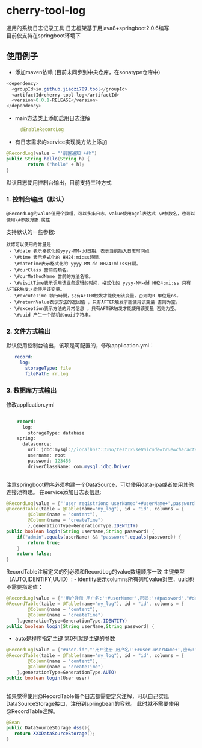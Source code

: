# cherry-tool-log
通用的系统日志记录工具
日志框架基于用java8+springboot2.0.6编写<br/>
目前仅支持在springboot环境下

## 使用例子

- 添加maven依赖 (目前未同步到中央仓库，在sonatype仓库中)
```java
<dependency>
  <groupId>io.github.jiaozi789.tool</groupId>
  <artifactId>cherry-tool-log</artifactId>
  <version>0.0.1-RELEASE</version>
</dependency>
```
- main方法类上添加启用日志注解
  ```java
    @EnableRecordLog
  ```

- 有日志需求的service实现类方法上添加
```java
@RecordLog(value = "'前置通知'+#h")
public String hello(String h) {
    	return ("hello" + h);
}
```
默认日志使用控制台输出，目前支持三种方式 
 ### 1. 控制台输出（默认）
    @RecordLog的value值是个数组，可以多条日志，value使用ognl表达式 \#参数名，也可以使用\#参数对象.属性
   支持默认的一些参数:
   
    默認可以使用的常量是
     - \#date 表示格式化的yyyy-MM-dd日期，表示当前插入日志时间点
	 - \#time 表示格式化的 HH24:mi:ss時間。
	 - \#datetime表示格式化的 yyyy-MM-dd HH24:mi:ss日期。
	 - \#curClass 當前的類名。
	 - \#curMethodName 當前的方法名稱。
	 - \#visitTime表示调用该业务逻辑的时间，格式化的 yyyy-MM-dd HH24:mi:ss 只有AFTER触发才能使用该变量。
	 - \#excuteTime 執行時間，只有AFTER触发才能使用该变量，否则为0 单位是ns。
	 - \#returnValue表示方法的返回值 ，只有AFTER触发才能使用该变量 否则为空。
	 - \#exception表示方法的异常信息 ，只有AFTER触发才能使用该变量 否则为空。
	 - \#uuid 产生一个随机的uuid字符串。
 
 ### 2. 文件方式输出
   默认使用控制台输出，该项是可配置的，修改application.yml：
   
 ```yml
    record: 
      log: 
        storageType: file
        filePath: rr.log
 ```

 ### 3. 数据库方式输出
   修改application.yml
   
```java
    
    record: 
      log: 
        storageType: database
    spring: 
      datasource: 
        url: jdbc:mysql://localhost:3306/test1?useUnicode=true&characterEncoding=utf8
        username: root
        password: 123456
        driverClassName: com.mysql.jdbc.Driver
	
 ``` 
 注意springboot程序必须构建一个DataSource，可以使用data-jpa或者使用其他连接池构建。
 在service添加日志表信息:
```java
@RecordLog(value = {"'user registriong userName:'+#userName+',password:'+#password","#datetime"})
@RecordTable(table = @Table(name="my_log"), id = "id", columns = {
		@Column(name = "content"), 
		@Column(name = "createTime") 
		},generationType=GenerationType.IDENTITY)
public boolean login(String userName,String password) {
	if("admin".equals(userName) && "password".equals(password)) {
		return true;
	}
	return false;
}
```
    
   RecordTable注解定义的列必须和RecordLog的value数组顺序一致
   主键类型（AUTO,IDENTIFY,UUID）:
      - identity表示columns所有列和value对应，uuid也不需要指定值：

```java
@RecordLog(value = {"'用户注册 用户名:'+#userName+',密码:'+#password","#datetime"})
@RecordTable(table = @Table(name="my_log"), id = "id", columns = {
		@Column(name = "content"), 
		@Column(name = "createTime") 
	},generationType=GenerationType.IDENTITY)
public boolean login(String userName,String password) {
```
   - auto是程序指定主键  第0列就是主键的参数
```java
@RecordLog(value = {"#user.id","'用户注册 用户名:'+#user.userName+',密码:'+#user.password","#datetime"})		
@RecordTable(table = @Table(name="my_log"), id = "id", columns = {
		@Column(name = "content"), 
		@Column(name = "createTime") 
	},generationType=GenerationType.AUTO)
public boolean login(User user) 			
					
```
   如果觉得使用@RecordTable每个日志都需要定义注解，可以自己实现DataSourceStorage接口，注册到springbean的容器。
     此时就不需要使用@RecordTable注解。
   
```java
@Bean
public DataSourceStorage dss(){
   return XXXDataSourceStorage();
}
```
  
